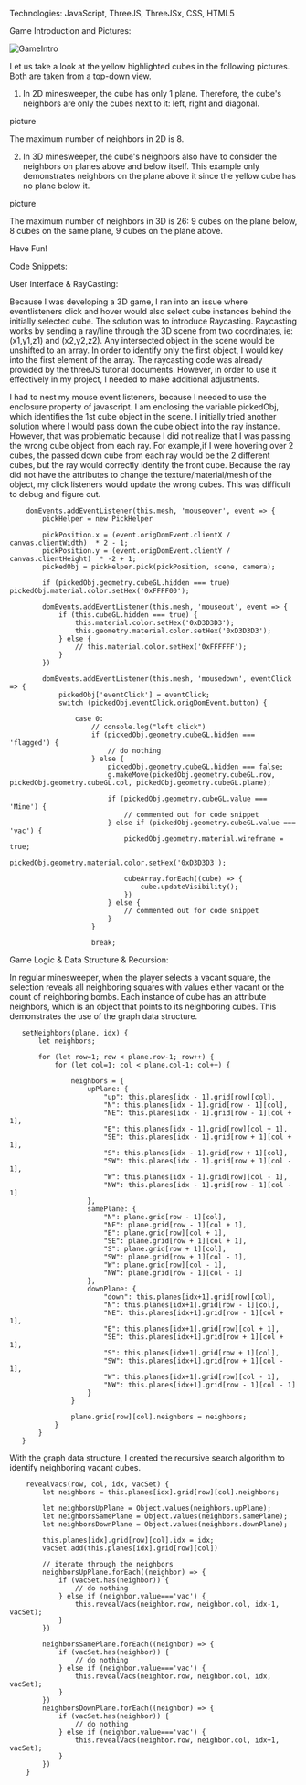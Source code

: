 Technologies:
JavaScript, ThreeJS, ThreeJSx, CSS, HTML5

Game Introduction and Pictures:

![GameIntro](assets/game_intro.png)
 
Let us take a look at the yellow highlighted cubes in the following pictures. Both are taken from a top-down view. 

1. In 2D minesweeper, the cube has only 1 plane. Therefore, the cube's neighbors are only the cubes next to it: left, right and diagonal.

picture

The maximum number of neighbors in 2D is 8. 

2. In 3D minesweeper, the cube's neighbors also have to consider the neighbors on planes above and below itself. This example only demonstrates neighbors on the plane above it since the yellow cube has no plane below it. 

picture

The maximum number of neighbors in 3D is 26: 9 cubes on the plane below, 8 cubes on the same plane, 9 cubes on the plane above. 


Have Fun!


Code Snippets:

User Interface & RayCasting: 

Because I was developing a 3D game, I ran into an issue where eventlisteners click and hover would also select cube instances behind the initially selected cube. The solution was to introduce Raycasting. Raycasting works by sending a ray/line through the 3D scene from two coordinates, ie: (x1,y1,z1) and (x2,y2,z2). Any intersected object in the scene would be unshifted to an array. In order to identify only the first object, I would key into the first element of the array. The raycasting code was already provided by the threeJS tutorial documents. However, in order to use it effectively in my project, I needed to make additional adjustments. 

I had to nest my mouse event listeners, because I needed to use the enclosure property of javascript. I am enclosing the variable pickedObj, which identifies the 1st cube object in the scene. I initially tried another solution where I would pass down the cube object into the ray instance. However, that was problematic because I did not realize that I was passing the wrong cube object from each ray. For example,if I were hovering over 2 cubes, the passed down cube from each ray would be the 2 different cubes, but the ray would correctly identify the front cube. Because the ray did not have the attributes to change the texture/material/mesh of the object, my click listeners would update the wrong cubes. This was difficult to debug and figure out.  

```
    domEvents.addEventListener(this.mesh, 'mouseover', event => {
        pickHelper = new PickHelper

        pickPosition.x = (event.origDomEvent.clientX / canvas.clientWidth)  * 2 - 1;
        pickPosition.y = (event.origDomEvent.clientY / canvas.clientHeight)  * -2 + 1;
        pickedObj = pickHelper.pick(pickPosition, scene, camera);

        if (pickedObj.geometry.cubeGL.hidden === true) pickedObj.material.color.setHex('0xFFFF00');

        domEvents.addEventListener(this.mesh, 'mouseout', event => {
            if (this.cubeGL.hidden === true) {
                this.material.color.setHex('0xD3D3D3');
                this.geometry.material.color.setHex('0xD3D3D3');
            } else {
                // this.material.color.setHex('0xFFFFFF');
            }
        })

        domEvents.addEventListener(this.mesh, 'mousedown', eventClick => {
            pickedObj['eventClick'] = eventClick;
            switch (pickedObj.eventClick.origDomEvent.button) {

                case 0:
                    // console.log("left click")
                    if (pickedObj.geometry.cubeGL.hidden === 'flagged') {
                        // do nothing
                    } else {
                        pickedObj.geometry.cubeGL.hidden === false;
                        g.makeMove(pickedObj.geometry.cubeGL.row, pickedObj.geometry.cubeGL.col, pickedObj.geometry.cubeGL.plane);
                        
                        if (pickedObj.geometry.cubeGL.value === 'Mine') {
                            // commented out for code snippet
                        } else if (pickedObj.geometry.cubeGL.value === 'vac') { 
                            pickedObj.geometry.material.wireframe = true;
                            pickedObj.geometry.material.color.setHex('0xD3D3D3');
                            
                            cubeArray.forEach((cube) => {
                                cube.updateVisibility();
                            })
                        } else {
                            // commented out for code snippet
                        }
                    }

                    break;
```

Game Logic & Data Structure & Recursion:

 In regular minesweeper, when the player selects a vacant square, the selection reveals all neighboring squares with values either vacant or the count of neighboring bombs. Each instance of cube has an attribute neighbors, which is an object that points to its neighboring cubes. This demonstrates the use of the graph data structure. 
 
 ```
    setNeighbors(plane, idx) {
        let neighbors;
        
        for (let row=1; row < plane.row-1; row++) {
            for (let col=1; col < plane.col-1; col++) { 

                neighbors = {
                    upPlane: {
                        "up": this.planes[idx - 1].grid[row][col],
                        "N": this.planes[idx - 1].grid[row - 1][col],
                        "NE": this.planes[idx - 1].grid[row - 1][col + 1],
                        "E": this.planes[idx - 1].grid[row][col + 1],
                        "SE": this.planes[idx - 1].grid[row + 1][col + 1],
                        "S": this.planes[idx - 1].grid[row + 1][col],
                        "SW": this.planes[idx - 1].grid[row + 1][col - 1],
                        "W": this.planes[idx - 1].grid[row][col - 1],
                        "NW": this.planes[idx - 1].grid[row - 1][col - 1]
                    },
                    samePlane: {
                        "N": plane.grid[row - 1][col],
                        "NE": plane.grid[row - 1][col + 1],
                        "E": plane.grid[row][col + 1],
                        "SE": plane.grid[row + 1][col + 1],
                        "S": plane.grid[row + 1][col],
                        "SW": plane.grid[row + 1][col - 1],
                        "W": plane.grid[row][col - 1],
                        "NW": plane.grid[row - 1][col - 1]
                    },
                    downPlane: {
                        "down": this.planes[idx+1].grid[row][col],
                        "N": this.planes[idx+1].grid[row - 1][col],
                        "NE": this.planes[idx+1].grid[row - 1][col + 1],
                        "E": this.planes[idx+1].grid[row][col + 1],
                        "SE": this.planes[idx+1].grid[row + 1][col + 1],
                        "S": this.planes[idx+1].grid[row + 1][col],
                        "SW": this.planes[idx+1].grid[row + 1][col - 1],
                        "W": this.planes[idx+1].grid[row][col - 1],
                        "NW": this.planes[idx+1].grid[row - 1][col - 1]
                    }
                }
                
                plane.grid[row][col].neighbors = neighbors;
            }
        }
    }
```

With the graph data structure, I created the recursive search algorithm to identify neighboring vacant cubes. 

```
    revealVacs(row, col, idx, vacSet) {
        let neighbors = this.planes[idx].grid[row][col].neighbors;

        let neighborsUpPlane = Object.values(neighbors.upPlane);
        let neighborsSamePlane = Object.values(neighbors.samePlane);
        let neighborsDownPlane = Object.values(neighbors.downPlane);

        this.planes[idx].grid[row][col].idx = idx;
        vacSet.add(this.planes[idx].grid[row][col])

        // iterate through the neighbors
        neighborsUpPlane.forEach((neighbor) => {
            if (vacSet.has(neighbor)) { 
                // do nothing
            } else if (neighbor.value==='vac') {
                this.revealVacs(neighbor.row, neighbor.col, idx-1, vacSet);
            }
        })

        neighborsSamePlane.forEach((neighbor) => {
            if (vacSet.has(neighbor)) {
                // do nothing
            } else if (neighbor.value==='vac') {
                this.revealVacs(neighbor.row, neighbor.col, idx, vacSet);
            }
        })
        neighborsDownPlane.forEach((neighbor) => {
            if (vacSet.has(neighbor)) {
                // do nothing
            } else if (neighbor.value==='vac') {
                this.revealVacs(neighbor.row, neighbor.col, idx+1, vacSet);
            }
        })
    }
```